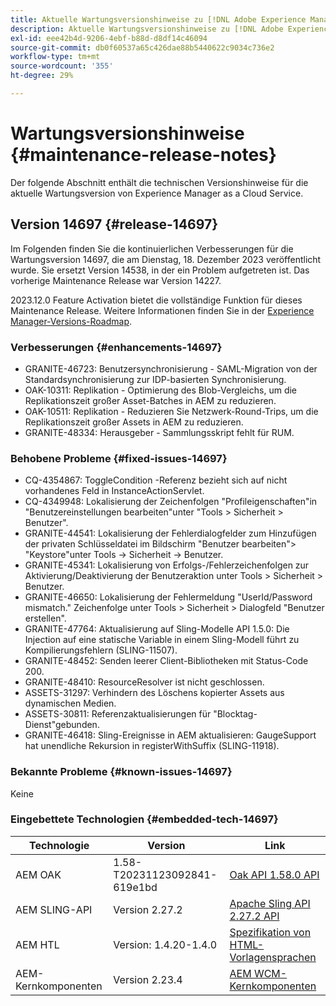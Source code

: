```yaml
---
title: Aktuelle Wartungsversionshinweise zu [!DNL Adobe Experience Manager] as a Cloud Service.
description: Aktuelle Wartungsversionshinweise zu [!DNL Adobe Experience Manager] as a Cloud Service.
exl-id: eee42b4d-9206-4ebf-b88d-d8df14c46094
source-git-commit: db0f60537a65c426dae88b5440622c9034c736e2
workflow-type: tm+mt
source-wordcount: '355'
ht-degree: 29%

---
```


# Wartungsversionshinweise {#maintenance-release-notes}

Der folgende Abschnitt enthält die technischen Versionshinweise für die aktuelle Wartungsversion von Experience Manager as a Cloud Service.

## Version 14697 {#release-14697}

Im Folgenden finden Sie die kontinuierlichen Verbesserungen für die Wartungsversion 14697, die am Dienstag, 18. Dezember 2023 veröffentlicht wurde. Sie ersetzt Version 14538, in der ein Problem aufgetreten ist. Das vorherige Maintenance Release war Version 14227.

2023.12.0 Feature Activation bietet die vollständige Funktion für dieses Maintenance Release. Weitere Informationen finden Sie in der [Experience Manager-Versions-Roadmap](https://experienceleague.adobe.com/docs/experience-manager-release-information/aem-release-updates/update-releases-roadmap.html?lang=de).

### Verbesserungen {#enhancements-14697}

* GRANITE-46723: Benutzersynchronisierung - SAML-Migration von der Standardsynchronisierung zur IDP-basierten Synchronisierung.
* OAK-10311: Replikation - Optimierung des Blob-Vergleichs, um die Replikationszeit großer Asset-Batches in AEM zu reduzieren.
* OAK-10511: Replikation - Reduzieren Sie Netzwerk-Round-Trips, um die Replikationszeit großer Assets in AEM zu reduzieren.
* GRANITE-48334: Herausgeber - Sammlungsskript fehlt für RUM.

### Behobene Probleme {#fixed-issues-14697}

* CQ-4354867: ToggleCondition -Referenz bezieht sich auf nicht vorhandenes Feld in InstanceActionServlet.
* CQ-4349948: Lokalisierung der Zeichenfolgen &quot;Profileigenschaften&quot;in &quot;Benutzereinstellungen bearbeiten&quot;unter &quot;Tools > Sicherheit > Benutzer&quot;.
* GRANITE-44541: Lokalisierung der Fehlerdialogfelder zum Hinzufügen der privaten Schlüsseldatei im Bildschirm &quot;Benutzer bearbeiten&quot;> &quot;Keystore&quot;unter Tools → Sicherheit → Benutzer.
* GRANITE-45341: Lokalisierung von Erfolgs-/Fehlerzeichenfolgen zur Aktivierung/Deaktivierung der Benutzeraktion unter Tools > Sicherheit > Benutzer.
* GRANITE-46650: Lokalisierung der Fehlermeldung &quot;UserId/Password mismatch.&quot; Zeichenfolge unter Tools > Sicherheit > Dialogfeld &quot;Benutzer erstellen&quot;.
* GRANITE-47764: Aktualisierung auf Sling-Modelle API 1.5.0: Die Injection auf eine statische Variable in einem Sling-Modell führt zu Kompilierungsfehlern (SLING-11507).
* GRANITE-48452: Senden leerer Client-Bibliotheken mit Status-Code 200.
* GRANITE-48410: ResourceResolver ist nicht geschlossen.
* ASSETS-31297: Verhindern des Löschens kopierter Assets aus dynamischen Medien.
* ASSETS-30811: Referenzaktualisierungen für &quot;Blocktag-Dienst&quot;gebunden.
* GRANITE-46418: Sling-Ereignisse in AEM aktualisieren: GaugeSupport hat unendliche Rekursion in registerWithSuffix (SLING-11918).

### Bekannte Probleme {#known-issues-14697}

Keine

### Eingebettete Technologien {#embedded-tech-14697}

| Technologie | Version | Link |
|---|---|---|
| AEM OAK | 1.58-T20231123092841-619e1bd | [Oak API 1.58.0 API](https://www.javadoc.io/doc/org.apache.jackrabbit/oak-api/1.58.0/index.html) |
| AEM SLING-API | Version 2.27.2 | [Apache Sling API 2.27.2 API](https://www.javadoc.io/doc/org.apache.sling/org.apache.sling.api/latest/index.html) |
| AEM HTL | Version: 1.4.20-1.4.0 | [Spezifikation von HTML-Vorlagensprachen](https://github.com/adobe/htl-spec) |
| AEM-Kernkomponenten | Version 2.23.4 | [AEM WCM-Kernkomponenten](https://github.com/adobe/aem-core-wcm-components) |
